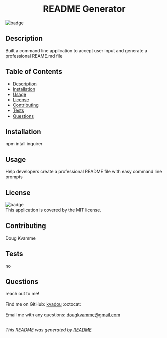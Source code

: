 
<h1 align="center">README Generator </h1>

![badge](https://img.shields.io/badge/license-MIT-brightgreen)<br />

## Description
Built a command line application to accept user input and generate a professional REAME.md file

## Table of Contents
- [Description](#description)
- [Installation](#installation)
- [Usage](#usage)
- [License](#license)
- [Contributing](#contributing)
- [Tests](#tests)
- [Questions](#questions)

## Installation
npm intall inquirer

## Usage
Help developers create a professional README file with easy command line prompts 

## License
![badge](https://img.shields.io/badge/license-MIT-brightgreen)
<br />
This application is covered by the MIT license. 

## Contributing
Doug Kvamme

## Tests
no

## Questions
reach out to me!<br />
<br />
Find me on GitHub: [kvadou](https://github.com/kvadou) :octocat: <br />
<br />
Email me with any questions: dougkvamme@gmail.com<br /><br />

_This README was generated by [README](https://github.com/kvadou/README)_
    